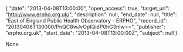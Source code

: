 {
  "date": "2013-04-08T13:00:00", 
  "open_access": true, 
  "target_url": "http://www.erpho.org.uk/", 
  "description": null, 
  "end_date": null, 
  "title": "East of England Public Health Observatory - ERPHO", 
  "record_id": "20130408T130000/PnQC8wJvOpIQidP0hG3nIw==", 
  "publisher": "erpho.org.uk", 
  "start_date": "2013-04-08T13:00:00Z", 
  "subject": null
}

None